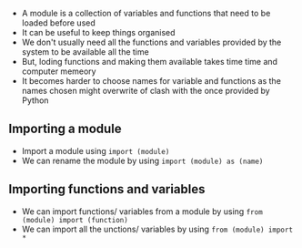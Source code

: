 - A module is a collection of variables and functions that need to be loaded before used
- It can be useful to keep things organised
- We don't usually need all the functions and variables provided by the system to be available all the time
- But, loding functions and making them available takes time time and computer memeory
- It becomes harder to choose names for variable and functions as the names chosen might overwrite of clash with the once provided by Python
## Importing a module
- Import a module using `import (module)`
- We can rename the module by using `import (module) as (name)`
## Importing functions and variables
- We can import functions/ variables from a module by using `from (module) import (function)`
- We can import all the unctions/ variables by using `from (module) import *`